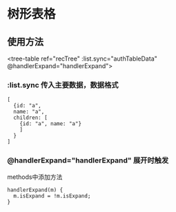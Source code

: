 # 树形表格
## 使用方法
<tree-table ref="recTree" :list.sync="authTableData" @handlerExpand="handlerExpand"></tree-table>

### :list.sync  传入主要数据，数据格式
```  
[
  {id: "a", 
  name: "a", 
  children: [
    {id: "a", name: "a"}
    ]
  }
]
```

### @handlerExpand="handlerExpand"  展开时触发
methods中添加方法
```
handlerExpand(m) {
  m.isExpand = !m.isExpand;
}
```